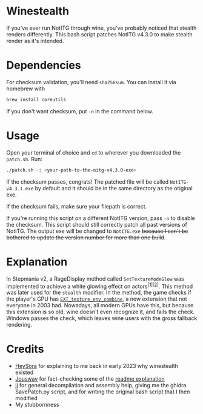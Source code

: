 # Winestealth
If you've ever run NotITG through wine, you've probably noticed that stealth renders differently. This bash script patches NotITG v4.3.0 to make stealth render as it's intended.

# Dependencies
For checksum validation, you'll need `sha256sum`. You can install it via homebrew with

```bash
brew install coreutils
```

If you don't want checksum, put `-n` in the command below.

# Usage
Open your terminal of choice and `cd` to wherever you downloaded the `patch.sh`. Run:

```bash
./patch.sh -i <your-path-to-the-nitg-v4.3.0-exe>
```

If the checksum passes, congrats! The patched file will be called `NotITG-v4.3.1.exe` by default and it should be in the same directory as the original exe.

If the checksum fails, make sure your filepath is correct.

If you're running this script on a different NotITG version, pass `-n` to disable the checksum. This script should still correctly patch all past versions of NotITG. The output exe will be changed to `NotITG.exe` ~~because I can't be bothered to update the version number for more than one build~~.

# Explanation
In Stepmania v2, a RageDisplay method called `SetTextureModeGlow` was implemented to achieve a white glowing effect on actors<sup>[\[1\]](https://github.com/Jousway/stepmania-old/blob/02016ae442156402ffb6541be0715d21292be6d8/stepmania/src/RageDisplay_OGL.cpp#L612)[\[2\]](https://github.com/openitg/openitg/blob/f2c129fe65c65e4a9b3a691ff35e7717b4e8de51/src/RageDisplay_OGL.cpp#L1401)</sup>. This method was later used for the `stealth` modifier<!--in Stepmania v4-->. In the method, the game checks if the player's GPU has [`EXT_texture_env_combine`](https://registry.khronos.org/OpenGL/extensions/EXT/EXT_texture_env_combine.txt), a new extension that not everyone in 2003 had. Nowadays, all modern GPUs have this, but because this extension is so old, wine doesn't even recognize it, and fails the check. Windows passes the check, which leaves wine users with the gross fallback rendering.

# Credits
- [HeySora](https://heysora.net) for explaining to me back in early 2023 why winestealth existed
- [Jousway](https://github.com/jousway) for fact-checking some of the [readme explanation](#explanation)
- [jj](https://github.com/schlizzawg) for general decompilation and assembly help, giving me the ghidra SavePatch.py script, and for writing the original bash script that I then modified
- My stubbornness

